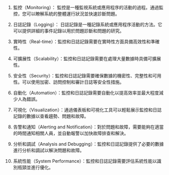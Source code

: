 

1. 監控（Monitoring）： 監控是一種監視系統或應用程序的活動的過程。通過監控，您可以瞭解系統的整體運行狀況並快速診斷問題。

2. 日誌記錄（Logging）： 日誌記錄是一種記錄系統或應用程序活動的方法。它可以提供詳細的事件記錄以用於問題診斷和問題的研究。

3. 實時性（Real-time）：監控和日誌記錄需要在實時性方面具備高效性和準確性。

4. 可擴展性（Scalability）：監控和日誌記錄需要在處理大量數據時具備可擴展性。

5. 安全性（Security）：監控和日誌記錄需要確保數據的機密性、完整性和可用性。可以使用加密、訪問控制和審計日誌等安全性措施。

6. 自動化（Automation）：監控和日誌記錄需要自動化以提高效率並最大程度減少人為錯誤。

7. 可視化（Visualization）：通過儀表板和可視化工具可以輕鬆展示監控和日誌記錄的數據以查看趨勢、問題和故障。

8. 告警和通知（Alerting and Notification）：對於問題和故障，需要能夠在適當的時間通知相關人員，並自動報警以加快故障排查和解決。

9. 分析和調試（Analysis and Debugging）：監控和日誌記錄提供了必要的數據進行分析和調試以解決問題和故障。

10. 系統性能（System Performance）：監控和日誌記錄需要評估系統性能以識別瓶頸並進行優化。